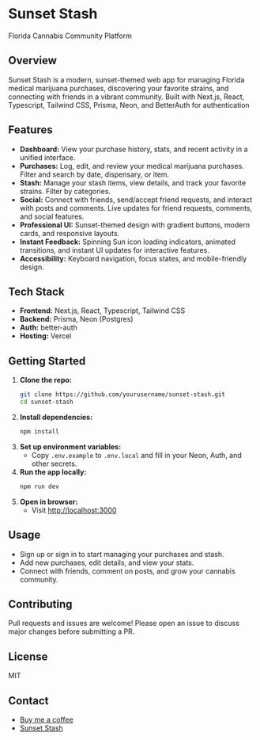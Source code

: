 # Sunset Stash

Florida Cannabis Community Platform

## Overview

Sunset Stash is a modern, sunset-themed web app for managing Florida medical marijuana purchases, discovering your favorite strains, and connecting with friends in a vibrant community. Built with Next.js, React, Typescript, Tailwind CSS, Prisma, Neon, and BetterAuth for authentication

## Features

- **Dashboard:** View your purchase history, stats, and recent activity in a unified interface.
- **Purchases:** Log, edit, and review your medical marijuana purchases. Filter and search by date, dispensary, or item. 
- **Stash:** Manage your stash items, view details, and track your favorite strains. Filter by categories.
- **Social:** Connect with friends, send/accept friend requests, and interact with posts and comments. Live updates for friend requests, comments, and social features.
- **Professional UI:** Sunset-themed design with gradient buttons, modern cards, and responsive layouts.
- **Instant Feedback:** Spinning Sun icon loading indicators, animated transitions, and instant UI updates for interactive features.
- **Accessibility:** Keyboard navigation, focus states, and mobile-friendly design.

## Tech Stack

- **Frontend:** Next.js, React, Typescript, Tailwind CSS
- **Backend:** Prisma, Neon (Postgres)
- **Auth:** better-auth
- **Hosting:** Vercel

## Getting Started

1. **Clone the repo:**
   ```bash
   git clone https://github.com/yourusername/sunset-stash.git
   cd sunset-stash
   ```
2. **Install dependencies:**
   ```bash
   npm install
   ```
3. **Set up environment variables:**
   - Copy `.env.example` to `.env.local` and fill in your Neon, Auth, and other secrets.
4. **Run the app locally:**
   ```bash
   npm run dev
   ```
5. **Open in browser:**
   - Visit [http://localhost:3000](http://localhost:3000)

## Usage

- Sign up or sign in to start managing your purchases and stash.
- Add new purchases, edit details, and view your stats.
- Connect with friends, comment on posts, and grow your cannabis community.

## Contributing

Pull requests and issues are welcome! Please open an issue to discuss major changes before submitting a PR.

## License

MIT

## Contact

- [Buy me a coffee](https://buymeacoffee.com/codemackcrh)
- [Sunset Stash](https://sunsetstash.com)
